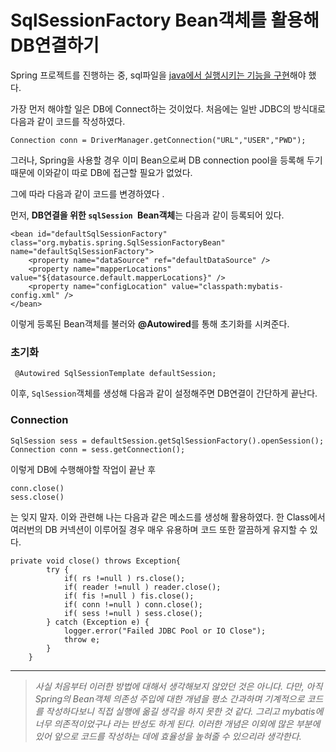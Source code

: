 # SqlSessionFactory Bean객체를 활용해 DB연결하기

Spring 프로젝트를 진행하는 중, sql파일을 [java에서 실행시키는 기능을 구현](/java/Java에서_sql파일_실행하기.md)해야 했다.

가장 먼저 해야할 일은 DB에 Connect하는 것이었다. 처음에는 일반 JDBC의 방식대로 다음과 같이 코드를 작성하였다.

    Connection conn = DriverManager.getConnection("URL","USER","PWD");
    

그러나, Spring을 사용할 경우 이미 Bean으로써 DB connection pool을 등록해 두기 때문에 이와같이 따로 DB에 접근할 필요가 없었다.

그에 따라 다음과 같이 코드를 변경하였다 .

먼저, **DB연결을 위한 `sqlSession `Bean객체**는 다음과 같이 등록되어 있다.


    <bean id="defaultSqlSessionFactory" class="org.mybatis.spring.SqlSessionFactoryBean"    name="defaultSqlSessionFactory">
        <property name="dataSource" ref="defaultDataSource" />
        <property name="mapperLocations" value="${datasource.default.mapperLocations}" />
        <property name="configLocation" value="classpath:mybatis-config.xml" />
    </bean>
  


이렇게 등록된 Bean객체를 불러와 **@Autowired**를 통해 초기화를 시켜준다.

 ### 초기화

     @Autowired SqlSessionTemplate defaultSession;

이후, `SqlSession`객체를 생성해 다음과 같이 설정해주면 DB연결이 간단하게 끝난다.

 ### Connection


    SqlSession sess = defaultSession.getSqlSessionFactory().openSession();
    Connection conn = sess.getConnection();



이렇게 DB에 수행해야할 작업이 끝난 후

    conn.close()
    sess.close()

는 잊지 말자. 이와 관련해 나는 다음과 같은 메소드를 생성해 활용하였다. 한 Class에서 여러번의 DB 커넥션이 이루어질 경우 매우 유용하며 코드 또한 깔끔하게 유지할 수 있다. 

    private void close() throws Exception{
            try {
                if( rs !=null ) rs.close();
                if( reader !=null ) reader.close();
                if( fis !=null ) fis.close();
                if( conn !=null ) conn.close();
                if( sess !=null ) sess.close();
            } catch (Exception e) {
                logger.error("Failed JDBC Pool or IO Close");
                throw e;
            }
        }

***

> *사실 처음부터 이러한 방법에 대해서 생각해보지 않았던 것은 아니다. 다만, 아직 Spring의 Bean객체 의존성 주입에 대한 개념을 평소 간과하며 기계적으로 코드를 작성하다보니 직접 실행에 옮길 생각을 하지 못한 것 같다. 그리고 mybatis에 너무 의존적이었구나 라는 반성도 하게 된다. 이러한 개념은 이외에 많은 부분에 있어 앞으로 코드를 작성하는 데에 효율성을 높혀줄 수 있으리라 생각한다.*